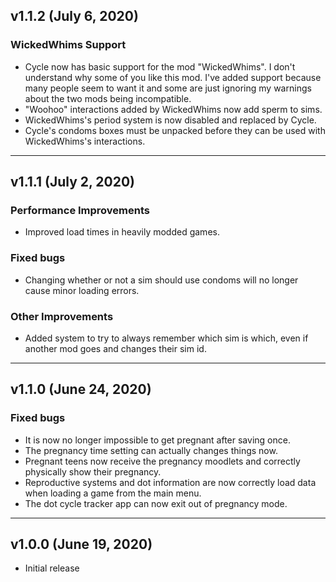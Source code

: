 ## v1.1.2 (July 6, 2020)

### WickedWhims Support
- Cycle now has basic support for the mod "WickedWhims". I don't understand why some of you like this mod. I've added support because many people seem to want it and some are just ignoring my warnings about the two mods being incompatible.
- "Woohoo" interactions added by WickedWhims now add sperm to sims.
- WickedWhims's period system is now disabled and replaced by Cycle.
- Cycle's condoms boxes must be unpacked before they can be used with WickedWhims's interactions.

______________________________

## v1.1.1 (July 2, 2020)

### Performance Improvements
- Improved load times in heavily modded games.

### Fixed bugs
- Changing whether or not a sim should use condoms will no longer cause minor loading errors.

### Other Improvements
- Added system to try to always remember which sim is which, even if another mod goes and changes their sim id.

______________________________

## v1.1.0 (June 24, 2020)

### Fixed bugs
- It is now no longer impossible to get pregnant after saving once.
- The pregnancy time setting can actually changes things now.
- Pregnant teens now receive the pregnancy moodlets and correctly physically show their pregnancy.
- Reproductive systems and dot information are now correctly load data when loading a game from the main menu.
- The dot cycle tracker app can now exit out of pregnancy mode.

______________________________

## v1.0.0 (June 19, 2020)
 - Initial release